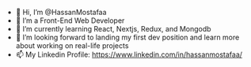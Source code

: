 - 👋 Hi, I’m @HassanMostafaa
- 👀 I’m a Front-End Web Developer 
- 🌱 I’m currently learning React, Nextjs, Redux, and Mongodb 
- 💞️ I’m looking forward to landing my first dev position and learn more about working on real-life projects
- 📫 My Linkedin Profile: https://www.linkedin.com/in/hassanmostafaa/

<!---
HassanMostafaa/HassanMostafaa is a ✨ special ✨ repository because its `README.md` (this file) appears on your GitHub profile.
You can click the Preview link to take a look at your changes.
--->
